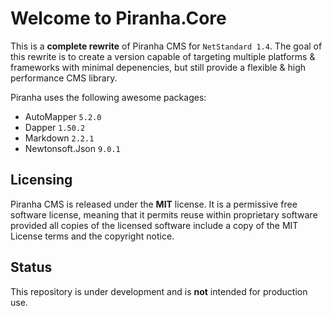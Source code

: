 # Welcome to Piranha.Core

This is a **complete rewrite** of Piranha CMS for `NetStandard 1.4`. The goal of this rewrite 
is to create a version capable of targeting multiple platforms & frameworks with minimal
depenencies, but still provide a flexible & high performance CMS library.

Piranha uses the following awesome packages:

* AutoMapper `5.2.0`
* Dapper `1.50.2`
* Markdown `2.2.1`
* Newtonsoft.Json `9.0.1`

## Licensing
Piranha CMS is released under the **MIT** license. It is a permissive free software license,
meaning that it permits reuse within proprietary software provided all copies of the licensed
software include a copy of the MIT License terms and the copyright notice.

## Status
This repository is under development and is **not** intended for production use.
